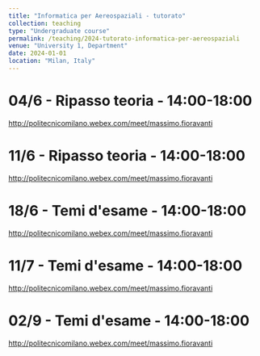 ```yaml
---
title: "Informatica per Aereospaziali - tutorato"
collection: teaching
type: "Undergraduate course"
permalink: /teaching/2024-tutorato-informatica-per-aereospaziali
venue: "University 1, Department"
date: 2024-01-01
location: "Milan, Italy"
---
```



04/6 - Ripasso teoria - 14:00-18:00
======
http://politecnicomilano.webex.com/meet/massimo.fioravanti

11/6 - Ripasso teoria - 14:00-18:00
======
http://politecnicomilano.webex.com/meet/massimo.fioravanti

18/6 - Temi d'esame - 14:00-18:00
======
http://politecnicomilano.webex.com/meet/massimo.fioravanti

11/7 - Temi d'esame - 14:00-18:00
======
http://politecnicomilano.webex.com/meet/massimo.fioravanti

02/9 - Temi d'esame - 14:00-18:00
======
http://politecnicomilano.webex.com/meet/massimo.fioravanti
